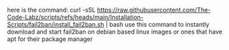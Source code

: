 here is the command: 
curl -sSL https://raw.githubusercontent.com/The-Code-Labz/scripts/refs/heads/main/Installation-Scripts/fail2ban/install_fail2ban.sh | bash
use this command to instantly download and start fail2ban on debian based linux images or ones that have apt for their package manager 